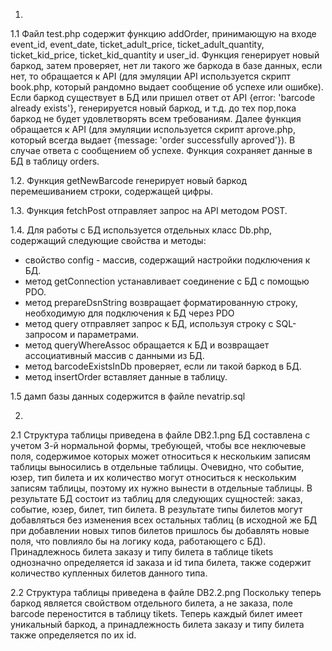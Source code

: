 1.
1.1 Файл test.php содержит функцию addOrder, принимающую на входе event_id, event_date, ticket_adult_price, ticket_adult_quantity, ticket_kid_price, ticket_kid_quantity и user_id. Функция генерирует новый баркод, затем проверяет, нет ли такого же баркода в базе данных, если нет, то обращается к API (для эмуляции API используется скрипт book.php, который рандомно выдает сообщение об успехе или ошибке). Если баркод существует в БД или пришел ответ от API {error: 'barcode already exists'}, генерируется новый баркод, и т.д. до тех пор,пока баркод не будет удовлетворять всем требованиям. Далее функция обращается к API (для эмуляции используется скрипт aprove.php, который всегда выдает {message: 'order successfully aproved'}). В случае ответа с сообщением об успехе. Функция сохраняет данные в БД в таблицу orders.

1.2. Функция getNewBarcode генерирует новый баркод перемешиванием строки, содержащей цифры.

1.3. Функция fetchPost отправляет запрос на API методом POST.

1.4. Для работы с БД используется отдельных класс Db.php, содержащий следующие свойства и методы:

- свойство config - массив, содержащий настройки подключения к БД.
- метод getConnection устанавливает соединение с БД с помощью PDO.
- метод prepareDsnString возвращает форматированную строку, необходимую для подключения к БД через PDO
- метод query отправляет запрос к БД, используя строку с SQL-запросом и параметрами.
- метод queryWhereAssoc обращается к БД  и возвращает ассоциативный массив с данными из БД.
- метод barcodeExistsInDb проверяет, если ли такой баркод в БД.
- метод insertOrder вставляет данные в таблицу.

1.5 дамп базы данных содержится в файле nevatrip.sql

2.
2.1 Структура таблицы приведена в файле DB2.1.png
БД составлена с учетом 3-й нормальной формы, требующей, чтобы все неключевые поля, содержимое которых может относиться к нескольким записям таблицы выносились в отдельные таблицы. Очевидно, что событие, юзер, тип билета и их количество могут относиться к нескольким записям таблицы, поэтому их нужно вынести в отдельные таблицы. 
В результате БД состоит из таблиц для следующих сущностей: заказ, событие, юзер, билет, тип билета.
В результате типы билетов могут добавляться без изменения всех остальных таблиц (в исходной же БД при добавлении новых типов билетов пришлось бы добавлять новые поля, что повлияло бы на логику кода, работающего с БД).
Принадлежнось билета заказу и типу билета в таблице tikets однозначно определяется id заказа и id типа билета, также содержит количество купленных билетов данного типа.

2.2 Структура таблицы приведена в файле DB2.2.png Поскольку теперь баркод является свойством отдельного билета, а не заказа, поле barcode переностится в таблицу tikets. Теперь каждый билет имеет уникальный баркод, а принадлежность билета заказу и типу билета также определяется по их id.



